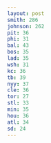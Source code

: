```yaml
---
layout: post
smith: 286
johnson: 262
pit: 36
phi: 31
bal: 43
bos: 35
lad: 35
wsh: 31
kc: 36
tb: 39
nyy: 37
cle: 36
tor: 27
stl: 33
min: 35
hou: 36
atl: 34
sd: 24
---
```


